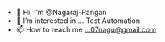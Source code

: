 - 👋 Hi, I’m @Nagaraj-Rangan
- 👀 I’m interested in ... Test Automation
- 📫 How to reach me ...07nagu@gmail.com

<!---
Nagaraj-Rangan/Nagaraj-Rangan is a ✨ special ✨ repository because its `README.md` (this file) appears on your GitHub profile.
You can click the Preview link to take a look at your changes.
--->
